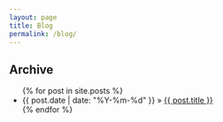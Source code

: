 ```yaml
---
layout: page
title: Blog
permalink: /blog/
---
```

## Archive

<ul>
  {% for post in site.posts %}
    <li>
      {{ post.date | date: "%Y-%m-%d" }} &raquo; <a href="{{ post.url }}">{{ post.title }}</a>
    </li>
  {% endfor %}
</ul>


